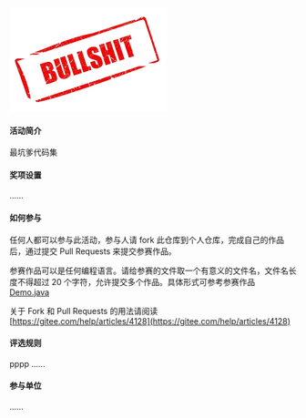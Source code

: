 ![bullshit](resource/bullshit.png)

#### 活动简介

最坑爹代码集


#### 奖项设置

......


#### 如何参与

任何人都可以参与此活动，参与人请 fork 此仓库到个人仓库，完成自己的作品后，通过提交 Pull Requests 来提交参赛作品。 

参赛作品可以是任何编程语言。请给参赛的文件取一个有意义的文件名，文件名长度不得超过 20 个字符，允许提交多个作品。具体形式可参考参赛作品 [Demo.java](Demo.java)
 
关于 Fork 和 Pull Requests 的用法请阅读 [https://gitee.com/help/articles/4128](https://gitee.com/help/articles/4128)

#### 评选规则
pppp
......

#### 参与单位

......
